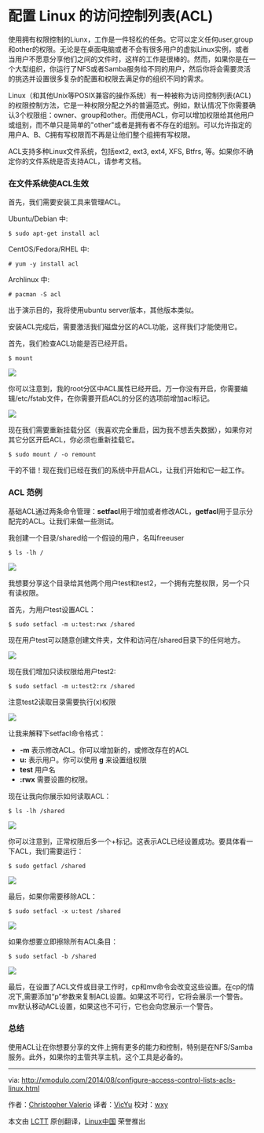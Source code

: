 配置 Linux 的访问控制列表(ACL)
================================================================================
使用拥有权限控制的Liunx，工作是一件轻松的任务。它可以定义任何user,group和other的权限。无论是在桌面电脑或者不会有很多用户的虚拟Linux实例，或者当用户不愿意分享他们之间的文件时，这样的工作是很棒的。然而，如果你是在一个大型组织，你运行了NFS或者Samba服务给不同的用户，然后你将会需要灵活的挑选并设置很多复杂的配置和权限去满足你的组织不同的需求。

Linux（和其他Unix等POSIX兼容的操作系统）有一种被称为访问控制列表(ACL)的权限控制方法，它是一种权限分配之外的普遍范式。例如，默认情况下你需要确认3个权限组：owner、group和other。而使用ACL，你可以增加权限给其他用户或组别，而不单只是简单的"other"或者是拥有者不存在的组别。可以允许指定的用户A、B、C拥有写权限而不再是让他们整个组拥有写权限。

ACL支持多种Linux文件系统，包括ext2, ext3, ext4, XFS, Btfrs, 等。如果你不确定你的文件系统是否支持ACL，请参考文档。

### 在文件系统使ACL生效 ###

首先，我们需要安装工具来管理ACL。

Ubuntu/Debian 中:

    $ sudo apt-get install acl

CentOS/Fedora/RHEL 中:

    # yum -y install acl

Archlinux 中:

    # pacman -S acl

出于演示目的，我将使用ubuntu server版本，其他版本类似。

安装ACL完成后，需要激活我们磁盘分区的ACL功能，这样我们才能使用它。

首先，我们检查ACL功能是否已经开启。

    $ mount

![](https://farm4.staticflickr.com/3859/14768099340_eab7b53e28_z.jpg)

你可以注意到，我的root分区中ACL属性已经开启。万一你没有开启，你需要编辑/etc/fstab文件，在你需要开启ACL的分区的选项前增加acl标记。

![](https://farm6.staticflickr.com/5566/14931771056_b48d5daae2_z.jpg)

现在我们需要重新挂载分区（我喜欢完全重启，因为我不想丢失数据），如果你对其它分区开启ACL，你必须也重新挂载它。

    $ sudo mount / -o remount

干的不错！现在我们已经在我们的系统中开启ACL，让我们开始和它一起工作。

### ACL 范例 ###

基础ACL通过两条命令管理：**setfacl**用于增加或者修改ACL，**getfacl**用于显示分配完的ACL。让我们来做一些测试。

我创建一个目录/shared给一个假设的用户，名叫freeuser

    $ ls -lh /

![](https://farm4.staticflickr.com/3869/14954774565_49456360be_z.jpg)

我想要分享这个目录给其他两个用户test和test2，一个拥有完整权限，另一个只有读权限。

首先，为用户test设置ACL：

    $ sudo setfacl -m u:test:rwx /shared

现在用户test可以随意创建文件夹，文件和访问在/shared目录下的任何地方。

![](https://farm4.staticflickr.com/3924/14768099439_44780ff03b_z.jpg)

现在我们增加只读权限给用户test2:

    $ sudo setfacl -m u:test2:rx /shared

注意test2读取目录需要执行(x)权限

![](https://farm4.staticflickr.com/3918/14768215947_4cd86104d3_z.jpg)

让我来解释下setfacl命令格式：

- **-m** 表示修改ACL。你可以增加新的，或修改存在的ACL
- **u:** 表示用户。你可以使用 **g** 来设置组权限
- **test** 用户名
- **:rwx** 需要设置的权限。

现在让我向你展示如何读取ACL：

    $ ls -lh /shared

![](https://farm6.staticflickr.com/5591/14768099389_9a7f3a6bf2_z.jpg)

你可以注意到，正常权限后多一个+标记。这表示ACL已经设置成功。要具体看一下ACL，我们需要运行：

    $ sudo getfacl /shared

![](https://farm4.staticflickr.com/3839/14768099289_81bd9d21a4_z.jpg)

最后，如果你需要移除ACL：

    $ sudo setfacl -x u:test /shared

![](https://farm4.staticflickr.com/3910/14768215837_d5306fe5bf_z.jpg)

如果你想要立即擦除所有ACL条目：

    $ sudo setfacl -b /shared

![](https://farm4.staticflickr.com/3863/14768099130_a7d175f067_z.jpg)

最后，在设置了ACL文件或目录工作时，cp和mv命令会改变这些设置。在cp的情况下,需要添加“p”参数来复制ACL设置。如果这不可行，它将会展示一个警告。mv默认移动ACL设置，如果这也不可行，它也会向您展示一个警告。

### 总结 ###

使用ACL让在你想要分享的文件上拥有更多的能力和控制，特别是在NFS/Samba服务。此外，如果你的主管共享主机，这个工具是必备的。

--------------------------------------------------------------------------------

via: http://xmodulo.com/2014/08/configure-access-control-lists-acls-linux.html

作者：[Christopher Valerio][a]
译者：[VicYu](http://www.vicyu.net)
校对：[wxy](https://github.com/wxy)

本文由 [LCTT](https://github.com/LCTT/TranslateProject) 原创翻译，[Linux中国](http://linux.cn/) 荣誉推出

[a]:http://xmodulo.com/author/valerio
